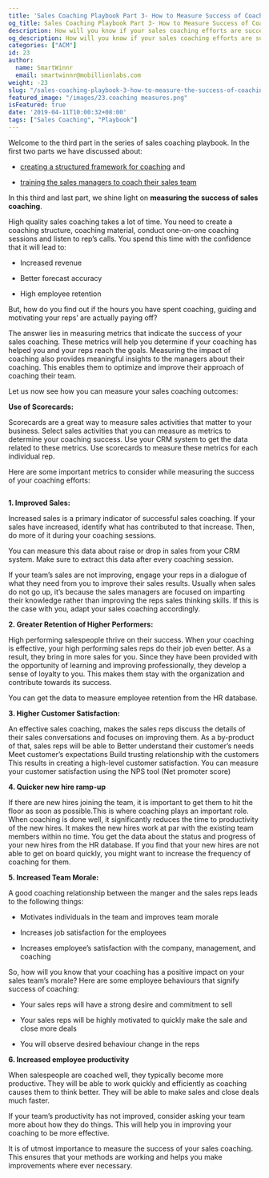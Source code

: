 ```yaml
---
title: 'Sales Coaching Playbook Part 3- How to Measure Success of Coaching'
og_title: Sales Coaching Playbook Part 3- How to Measure Success of Coaching
description: How will you know if your sales coaching efforts are successful? Here are some metrics that will help you determine your coaching success.
og_description: How will you know if your sales coaching efforts are successful? Here are some metrics that will help you determine your coaching success.
categories: ["ACM"]
id: 23
author:
  name: SmartWinnr
  email: smartwinnr@mobillionlabs.com
weight: -23
slug: "/sales-coaching-playbook-3-how-to-measure-the-success-of-coaching"
featured_image: "/images/23.coaching measures.png"
isFeatured: true
date: '2019-04-11T10:00:32+08:00'
tags: ["Sales Coaching", "Playbook"]
---
```


Welcome to the third part in the series of sales coaching playbook. In the first two parts we have discussed about: 

* [creating a structured framework for coaching](https://www.smartwinnr.com/post/sales-coaching-playbook-part-1-competency-framework/) and

* [training the sales managers to coach their sales team](https://www.smartwinnr.com/post/sales-coaching-playbook-part-2-training-managers-to-coach/)

In this third and last part, we shine light on **measuring the success of sales coaching**.

High quality sales coaching takes a lot of time. You need to create a coaching structure, coaching material, conduct one-on-one coaching sessions and listen to rep’s calls. You spend this time with the confidence that it will lead to:

* Increased revenue

* Better forecast accuracy

* High employee retention

But, how do you find out if the hours you have spent coaching, guiding and motivating your reps’ are actually paying off?

The answer lies in measuring metrics that indicate the success of your sales coaching. These metrics will help you determine if your coaching has helped you and your reps reach the goals. Measuring the impact of coaching also provides meaningful insights to the managers about their coaching. This enables them to optimize and improve their approach of coaching their team. 

Let us now see how you can measure your sales coaching outcomes:

**Use of Scorecards:**

Scorecards are a great way to measure sales activities that matter to your business. Select sales activities that you can measure as metrics to determine your coaching success. Use your CRM system to get the data related to these metrics. Use scorecards to measure these metrics for each individual rep.

Here are some important metrics to consider while measuring the success of your coaching efforts:

<img alt="" src="/images/23.How to Measure the Success of Coaching.png" class="ml_image_center70 padding80 ml-padding-top0 ml-padding-bottom0">

**1. Improved Sales:**

Increased sales is a primary indicator of successful sales coaching. If your sales have increased, identify what has contributed to that increase. Then, do more of it during your coaching sessions.

You can measure this data about raise or drop in sales from your CRM system.  Make sure to extract this data after every coaching session.

If your team’s sales are not improving, engage your reps in a dialogue of what they need from you to improve their sales results. Usually when sales do not go up, it’s because the sales managers are focused on imparting their knowledge rather than improving the reps sales thinking skills. If this is the case with you, adapt your sales coaching accordingly.

**2. Greater Retention of Higher Performers:**

High performing salespeople thrive on their success. When your coaching is effective, your high performing sales reps do their job even better. As a result, they bring in more sales for you. Since they have been provided with the opportunity of learning and improving professionally, they develop a sense of loyalty to you. This makes them stay with the organization and contribute towards its success.

You can get the data to measure employee retention from the HR database.

**3. Higher Customer Satisfaction:**

An effective sales coaching, makes the sales reps discuss the details of their sales conversations and focuses on improving them. As a by-product of that, sales reps will be able to
Better understand their customer’s needs
Meet customer’s expectations
Build trusting relationship with the customers
This results in creating a high-level customer satisfaction. 
You can measure your customer satisfaction using the NPS tool (Net promoter score)
 
**4. Quicker new hire ramp-up**

If there are new hires joining the team, it is important to get them to hit the floor as soon as possible.This is where coaching plays an important role. When coaching is done well, it significantly reduces the time to productivity of the new hires. It makes the new hires work at par with the existing team members within no time.
You get the data about the status and progress of your new hires from the HR database.
If you find that your new hires are not able to get on board quickly, you might want to increase the frequency of coaching for them.

**5. Increased Team Morale:**

A good coaching relationship between the manger and the sales reps leads to the following things:

* Motivates individuals in the team and improves team morale

* Increases job satisfaction for the employees

* Increases employee’s satisfaction with the company, management, and coaching

So, how will you know that your coaching has a positive impact on your sales team’s morale? Here are some employee behaviours that signify success of coaching:

* Your sales reps will have a strong desire and commitment to sell

* Your sales reps will be highly motivated to quickly make the sale and close more deals

* You will observe desired behaviour change in the reps 

**6. Increased employee productivity**

When salespeople are coached well, they typically become more productive. They will be able to work quickly and efficiently as coaching causes them to think better. They will be able to make sales and close deals much faster.

If your team’s productivity has not improved, consider asking your team more about how they do things. This will help you in improving your coaching to be more effective. 
 
It is of utmost importance to measure the success of your sales coaching. This ensures that your methods are working and helps you make improvements where ever necessary.

